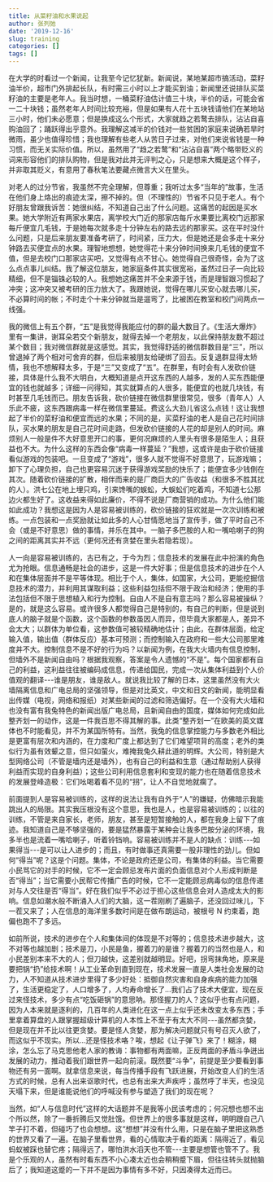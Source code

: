 ```yaml
---
title: 从菜籽油和水果说起
author: 张列弛
date: '2019-12-16'
slug: training
categories: []
tags: []
---
```

在大学的时看过一个新闻，让我至今记忆犹新。新闻说，某地某超市搞活动，菜籽油半价，超市门外排起长队，有时需三小时以上才能买到油；新闻里还说排队买菜籽油的主要是老年人。我当时想，一桶菜籽油估计值三十块，半价的话，可能会省一二十块钱；虽然老年人时间比较充裕，但是如果有人花十五块钱请他们在某地站三小时，他们未必愿意；但是换成这么个形式，大家就趋之若鹜去排队，沾沾自喜购油回了；踊跃得出乎意外。我理解这减半的价钱对一些贫困的家庭来说确若旱时微雨，虽少也值得珍惜；我也理解有些老人从苦日子过来，对他们来说省钱是一种习惯，而无关实际价值。所以，虽然用了“趋之若鹜”和“沾沾自喜”两个略带贬义的词来形容他们的排队购物，但是我对此并无评判之心，只是想来大概是这个样子，并非取其贬义，有意用了春秋笔法要藏点微言大义在里头。   

对老人的过分节省，我虽然不完全理解，但尊重；我听过太多“当年的”故事，生活在他们身上烙出的痕迹太深，擦不掉的。但（不理性的）节省不只见于老人。有个好朋友曾跟我诉苦：她很纠结，不知道自己出了什么问题。这痛苦的起因是买水果。她大学附近有两家水果店，离学校大门近的那家店每斤水果要比离校门远那家每斤便宜几毛钱，于是她每次就多走十分钟左右的路去远的那家买。这在平时没什么问题，只是后来朋友要准备考研了，时间紧，压力大，但是她还是会多走十来分钟路去买便宜点的水果。理智地想想，她觉得花十来分钟时间换来几毛钱的便宜不值，但是去校门口那家店买吧，又觉得有点不甘心。她觉得自己很奇怪，会为了这么点点事儿纠结。我了解这位朋友，她家庭条件其实很宽裕，虽然过日子一向比较精细，但不是锱铢必较的人。我想她这痛苦并不全来源于钱，而是理智跟习惯起了冲突；这冲突又被考研的压力放大了。我跟她说，觉得在哪儿买安心就去哪儿买，不必算时间的帐；不时走个十来分钟就当是遛弯了，比被困在教室和校门间两点一线强。       

我的微信上有五个群，“五”是我觉得我能应付的群的最大数目了。《生活大爆炸》里有一集讲，谢耳朵若交个新朋友，就得去掉一个老朋友，以此保持朋友数不超过某个数目；我对微信群就是这感觉。其实，我觉得舒适的微信群数目是“三”，所以曾退掉了两个相对可舍弃的群，但后来被朋友给硬绑了回去。反复退群显得太矫情，我也不想解释太多，于是“三”又变成了“五”。在群里，有时会有人发砍价链接，具体是什么我不大明白，大概知道是点开这东西的人越多，发的人买东西能便宜的钱也就越多；详细一问得知，其实就算点的人很多，能便宜的也就几块钱，有时甚至几毛钱而已。朋友告诉我，砍价链接在微信群里很常见，很多（青年人）人乐此不疲，这东西跟病毒一样在微信里蔓延。费这么大劲儿省这么点钱！这让我想起了半价的菜籽油和便宜而远的水果；不同的是，买菜籽油的老人是自己花时间排队，买水果的朋友是自己花时间走路，但发砍价链接的人花的却是别人的时间。麻烦别人一般是件不大好意思开口的事，更何况麻烦的人里头有很多是陌生人；且获益也不大。为什么这样的东西会像“病毒一样蔓延？”我想，这或许是由于砍价链接看似游戏的包装吧。一旦变成了“游戏”，很多人就不觉得不好意思了，玩游戏嘛；卸下了心理负担，自己也更容易沉迷于获得游戏奖励的快乐了；能便宜多少钱倒在其次。随着砍价链接的扩散，相伴而来的是厂商巨大的广告收益（和很多不胜其扰的人）。洪七公在地上埋只鸡，引来馋嘴的蜈蚣，大蜈蚣们吃着鸡，不知道七公那边火都生好了。这收益来得如此廉价，不得不说是厂商营销的成功。为什么他们能如此成功？我想这是因为人是容易被训练的，砍价链接的狂欢就是一次次训练和被练。一点包装和一点奖励就让如此多的人心甘情愿地当了宣传手，做了平时自己不会（或是不好意思）做的事情，并乐在其中。一脑子多巴胺的人和一嘴哈喇子的狗之间的距离其实并不远（更何况还有贪婪在里头若隐若现）。       

人一向是容易被训练的，古已有之，于今为烈；信息技术的发展在此中扮演的角色尤为抢眼。信息通畅是社会的进步，这是一件大好事；但是信息技术的进步在个人和在集体层面并不是平等体现。相比于个人，集体，如国家，大公司，更能挖掘信息技术的潜力，并利用其谋取利益；这些利益包括但不限于政治和经济；使用的手法包括但不限于思想植入和行为控制。自由人不是自有意志吗？那么容易被操纵？是的，就是这么容易。或许很多人都觉得自己是特别的，有自己的判断，但是说到底人的脑子就是个函数，这个函数的参数虽因人而异，但毕竟大家都是人，差异不会太大；以群体为单位看，这参数值可被较精确地估计；由此，在群体层面，给定输入值，输出值（群体反应）基本可预测；而控制输入在政府和一些大公司那里难度并不大。控制信息不是不好的行为吗？以新闻为例，在我大火墙内有信息控制，但墙外不是新闻自由吗？根据我观察，答案是令人遗憾的“不是”。每个国家都有自己的利益，这利益往往被编码成信息，传递给国民，完成一次从集体利益到个人价值观的翻译---谁是朋友，谁是敌人。就说我比较了解的日本，这里虽然没有大火墙隔离信息和广电总局的坚强领导，但是对比英文，中文和日文的新闻，能明显看出传媒（电视，网络和报纸）对某些新闻的过滤和筛选偏好。在一个没有大火墙和也没有富有我兔特色的新闻出版广电总局，且新闻自由的国度，媒体如何完成如此整齐划一的动作，这是一件我百思不得其解的事。此类“整齐划一”在欧美的英文媒体也不时能看见，并不为某国所特有。当然，我兔的信息掌控能力与多数老外相比是更富有层次和内涵的，在力度和广度上都达到了它们难望项背的高度；老外的类似行为虽有效颦之意，但只如萤火，难掩我兔久耕此道的明辉。大公司，特别是大型网络公司（不管是墙内还是墙外），也有自己的利益和生意（通过帮助别人获得利益而实现的自身利益）；这些公司利用信息套利和变现的能力也在随着信息技术的发展登峰造极：它们吆喝着看不见的“拐”，让人不自觉地就瘸了。       

前面提到人是容易被训练的，这样的说法让我有自外于“人”的嫌疑，仿佛暗示我能跳出人的局限。其实我压根没有这个意思，我也是人，也是容易被训练的；以往的训练，不管是来自家长，老师，朋友，甚至是短暂接触的人，都在我身上留下了痕迹。我知道自己是不够坚强的，要是猛然暴露于某种会让我多巴胺分泌的环境，我多半也是流着一嘴哈喇子，听着铃铛响。容易被训练并不是人的缺点：训练---如果得当---是可以让人进步的；而且，有时做事还真需要一股非理性的劲儿。但如何“得当”呢？这是个问题。集体，不论是政府还是公司，有集体的利益。当它需要小民骂它的对手的时候，它不一定会顾忌发布片面的负面信息对个人形成判断是否“得当”；当它需要小民帮它传播广告的时候，它不一定能顾忌病毒似的信息传递对与人交往是否“得当”。好在我们似乎不必过于担心这些信息会对人造成太大的影响。信息如潮水般不断涌入人们的大脑，这一茬刚刷了遍脑子，还没回过味儿，下一茬又来了；人在信息的海洋里多数时间是在做布朗运动，被根号 N 约束着，跑偏也跑不了多远。   

如前所说，技术的进步在个人和集体间的体现是不对等的；信息技术进步越大，这不对等也越加剧；技术是刀，小民是鱼，握着刀的是谁？握着刀的当然也是人，和小民差别本来不大的人；但刀越快，这差别就越明显。好吧，拐弯抹角地，原来是要把锅“扔”给技术啊！从工业革命到直到现在，技术发展一直是人类社会发展的动力，人不知道从技术进步里得了多少好处：抵御自然灾害和自身疾病的能力加强了，生活更稳定了，人口增多了，人均寿命增长了...我们占了技术大便宜，现在反过来怪技术，多少有点“吃饭砸锅”的意思呐。那怪握刀的人？这似乎也有点问题，因为人本来就是逐利的，几百年的人类进化在这一点上似乎还未改变太多东西；手里拿着算盘的人跟掌握超级计算机的人本性上不至于有太大不同---虽然都贪婪，但是现在并不比以往更贪婪。要是怪人贪婪，那为解决问题就只有号召灭人欲了，而这似乎不现实。所以...还是怪技术咯？唉，想起《让子弹飞》来了！糊涂，糊涂，怎么忘了马克思他老人家的教诲：事物都有两面嘛，正反两面的矛盾斗争迸出发展的动力，推动着我们跟世界一起向前滚。既然要“斗争”，前提是至少要看到事物还有另一面啊。就拿信息来说，每当传播手段有飞跃进展，开始改变人们的生活方式的时候，总有人出来讴歌时代，也总有出来大声疾呼；虽然呼了半天，也没见天塌下来，但是谁能说他们的呼喊没有参与塑造了我们的现在呢？   

当然，如“人与信息时代”这样的大话题并不是我等小民该考虑的；何况想也想不出个所以然，除了一番折腾后又觉肚饿。但世界上的很多事就是这样，明明跟自己八竿子打不着，但碰巧了也会想想。这“想想”并没有什么用，只是在脑子里把这熟悉的世界又看了一遍。在脑子里看世界，看的心情取决于看的距离：隔得近了，看见蚂蚁被踩也替它疼；隔得远了，哪怕洪水滔天也不管---主要是想管也管不了。我是个乐观的人，虽然有时看东西不小心凑太近也会稍稍蹙下眉，但往往转头就抛脑后了；我知道这蹙的一下并不是因为事情有多不好，只因凑得太近而已。













